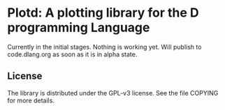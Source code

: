 # Plotd: A plotting library for the D programming Language

Currently in the initial stages. Nothing is working yet. Will publish to code.dlang.org as soon as it is in alpha state.

## License

The library is distributed under the GPL-v3 license. See the file COPYING for more details.

